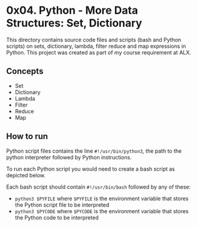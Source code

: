 # 0x04. Python - More Data Structures: Set, Dictionary

This directory contains source code files and scripts (bash and Python scripts) on sets, dictionary, lambda, filter reduce and map expressions in Python. This project was created as part of my course requirement at ALX.

## Concepts
* Set
* Dictionary
* Lambda
* Filter
* Reduce
* Map

## How to run
Python script files contains the line `#!/usr/bin/python3`, the path to the python interpreter followed by Python instructions.

To run each Python script you would need to create a bash script as depicted below.

Each bash script should contain `#!/usr/bin/bash` followed by any of these:
* `python3 $PYFILE` where `$PYFILE` is the environment variable that stores the Python script file to be interpreted
* `python3 $PYCODE` where `$PYCODE` is the environment variable that stores the Python code to be interpreted
